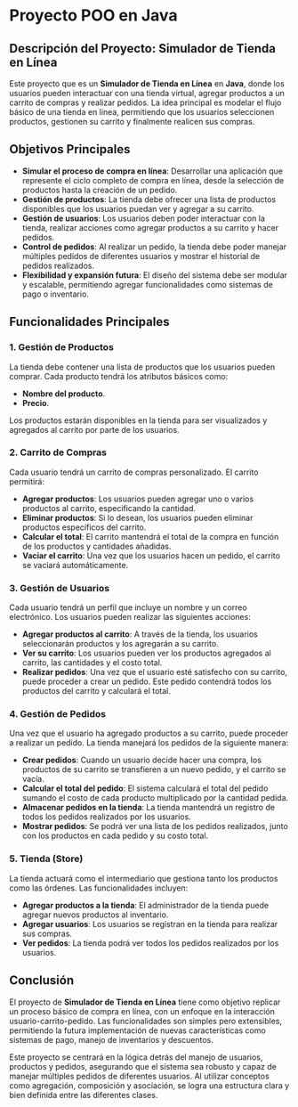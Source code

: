 # Proyecto POO en Java

## Descripción del Proyecto: Simulador de Tienda en Línea
Este proyecto que es un **Simulador de Tienda en Línea** en **Java**, donde los usuarios pueden interactuar con una tienda virtual, agregar productos a un carrito de compras y realizar pedidos. La idea principal es modelar el flujo básico de una tienda en línea, permitiendo que los usuarios seleccionen productos, gestionen su carrito y finalmente realicen sus compras.

## Objetivos Principales
- **Simular el proceso de compra en línea**: Desarrollar una aplicación que represente el ciclo completo de compra en línea, desde la selección de productos hasta la creación de un pedido.
- **Gestión de productos**: La tienda debe ofrecer una lista de productos disponibles que los usuarios puedan ver y agregar a su carrito.
- **Gestión de usuarios**: Los usuarios deben poder interactuar con la tienda, realizar acciones como agregar productos a su carrito y hacer pedidos.
- **Control de pedidos**: Al realizar un pedido, la tienda debe poder manejar múltiples pedidos de diferentes usuarios y mostrar el historial de pedidos realizados.
- **Flexibilidad y expansión futura**: El diseño del sistema debe ser modular y escalable, permitiendo agregar funcionalidades como sistemas de pago o inventario.

## Funcionalidades Principales

### 1. Gestión de Productos
La tienda debe contener una lista de productos que los usuarios pueden comprar. Cada producto tendrá los atributos básicos como:
- **Nombre del producto**.
- **Precio**.

Los productos estarán disponibles en la tienda para ser visualizados y agregados al carrito por parte de los usuarios.

### 2. Carrito de Compras
Cada usuario tendrá un carrito de compras personalizado. El carrito permitirá:
- **Agregar productos**: Los usuarios pueden agregar uno o varios productos al carrito, especificando la cantidad.
- **Eliminar productos**: Si lo desean, los usuarios pueden eliminar productos específicos del carrito.
- **Calcular el total**: El carrito mantendrá el total de la compra en función de los productos y cantidades añadidas.
- **Vaciar el carrito**: Una vez que los usuarios hacen un pedido, el carrito se vaciará automáticamente.

### 3. Gestión de Usuarios
Cada usuario tendrá un perfil que incluye un nombre y un correo electrónico. Los usuarios pueden realizar las siguientes acciones:
- **Agregar productos al carrito**: A través de la tienda, los usuarios seleccionarán productos y los agregarán a su carrito.
- **Ver su carrito**: Los usuarios pueden ver los productos agregados al carrito, las cantidades y el costo total.
- **Realizar pedidos**: Una vez que el usuario esté satisfecho con su carrito, puede proceder a crear un pedido. Este pedido contendrá todos los productos del carrito y calculará el total.

### 4. Gestión de Pedidos
Una vez que el usuario ha agregado productos a su carrito, puede proceder a realizar un pedido. La tienda manejará los pedidos de la siguiente manera:
- **Crear pedidos**: Cuando un usuario decide hacer una compra, los productos de su carrito se transfieren a un nuevo pedido, y el carrito se vacía.
- **Calcular el total del pedido**: El sistema calculará el total del pedido sumando el costo de cada producto multiplicado por la cantidad pedida.
- **Almacenar pedidos en la tienda**: La tienda mantendrá un registro de todos los pedidos realizados por los usuarios.
- **Mostrar pedidos**: Se podrá ver una lista de los pedidos realizados, junto con los productos en cada pedido y su costo total.

### 5. Tienda (Store)
La tienda actuará como el intermediario que gestiona tanto los productos como las órdenes. Las funcionalidades incluyen:
- **Agregar productos a la tienda**: El administrador de la tienda puede agregar nuevos productos al inventario.
- **Agregar usuarios**: Los usuarios se registran en la tienda para realizar sus compras.
- **Ver pedidos**: La tienda podrá ver todos los pedidos realizados por los usuarios.

## Conclusión
El proyecto de **Simulador de Tienda en Línea** tiene como objetivo replicar un proceso básico de compra en línea, con un enfoque en la interacción usuario-carrito-pedido. Las funcionalidades son simples pero extensibles, permitiendo la futura implementación de nuevas características como sistemas de pago, manejo de inventarios y descuentos.

Este proyecto se centrará en la lógica detrás del manejo de usuarios, productos y pedidos, asegurando que el sistema sea robusto y capaz de manejar múltiples pedidos de diferentes usuarios. Al utilizar conceptos como agregación, composición y asociación, se logra una estructura clara y bien definida entre las diferentes clases.
